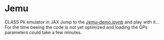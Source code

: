 # Jemu
CLASS Pk emulator in JAX
Jump to the [Jemu-demo.ipynb](https://github.com/jecampagne/Jemu/blob/main/Jemu-demo.ipynb) and play with it...
For the time beeing the code is not yet optimized and loading the GPs parameters could take a few minutes. 

